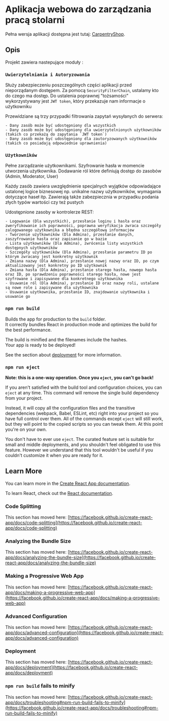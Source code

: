 # Aplikacja webowa do zarządzania pracą stolarni

Pełna wersja aplikacji dostępna jest tutaj: [CarpentryShop](https://carpentry-shop-client.vercel.app).

## Opis

Projekt zawiera nastepujące moduły :

### `Uwierzytelniania i Autoryzowania`

Służy zabezpieczeniu poszczególnych części aplikacji przed nieporządanym dostępem. Za pomocą `SecurityFilterChain`, 
ustalamy kto do czego ma dostęp. Do ustalenia poprawnej "tożsamości" wykorzystywany jest `JWT token`, który przekazuje nam informacje o użytkowniku

Przewidziane są trzy przypadki filtrowania zapytań wysyłanych do serwera: 

    - Dany zasób może być udostępniony dla wszystkich
    - Dany zasób może być udostępniony dla uwierzytelnionych użytkowników (takich co przekażą do zapytania `JWT token`)
    - Dany zasób może być udostępniony dla zautoryzowanych użytkowników (takich co posiadają odpowiednie uprawnienia)



### `Użytkowników`

Pełne zarządzanie użytkownikami. Szyfrowanie hasła w momencie utworzenia użytkownika. Dodawanie ról które definiują dostęp do zasobów (Admin, Moderator, User)

Każdy zasób zawiera uwzględnienie specjalnych wyjątków odpowiadające ustalonej logice biznesowej np. unikalne nazwy użytkowników, wymagania dotyczące haseł itp.
Zawierają także zabezpiecznia w przypadku podania złych typów wartości czy też pustych


Udostępnione zasoby w kontrolerze REST:

    - Logowanie (Dla wszystkich), przesłanie loginu i hasła oraz zweryfikowanie ich poprawności, poprawna weryfikacja zwraca szczegóły zalogowanego użytkownika a błędna szczegółową informacjew
    - Tworzenie użytkowników (Dla Admina), przesłanie danych, zaszyfrowanie hasła oraz zapisanie go w bazie
    - Lista użytkowników (Dla Admina), zwrócenia listy wszystkich dostępnych użytkowników
    - Szczegóły użytkowników (Dla Admina), przesłanie parametru ID po którym zwracany jest konkretny użytkownik
    - Zmiana nazwy (Dla Admina), przesłanie nowej nazwy oraz ID, po czym aktualizowany jest konkretny po ID użytkownik 
    - Zmiana hasła (Dla Admina), przesłanie starego hasła, nowego hasła oraz ID, po sprawdzeniu poprawności starego hasła, nowe jest szyfrowane i zapisywanee dla konkretnego użytkownika
    - Usuwanie ról (Dla Admina), przesłanie ID oraz nazwy roli, ustalane są nowe role i zapisywane dla użytkownika
    - Usuwanie użytkownika, przesłanie ID, znajdowanie użytkownika i usuwanie go

### `npm run build`

Builds the app for production to the `build` folder.\
It correctly bundles React in production mode and optimizes the build for the best performance.

The build is minified and the filenames include the hashes.\
Your app is ready to be deployed!

See the section about [deployment](https://facebook.github.io/create-react-app/docs/deployment) for more information.

### `npm run eject`

**Note: this is a one-way operation. Once you `eject`, you can't go back!**

If you aren't satisfied with the build tool and configuration choices, you can `eject` at any time. This command will remove the single build dependency from your project.

Instead, it will copy all the configuration files and the transitive dependencies (webpack, Babel, ESLint, etc) right into your project so you have full control over them. All of the commands except `eject` will still work, but they will point to the copied scripts so you can tweak them. At this point you're on your own.

You don't have to ever use `eject`. The curated feature set is suitable for small and middle deployments, and you shouldn't feel obligated to use this feature. However we understand that this tool wouldn't be useful if you couldn't customize it when you are ready for it.

## Learn More

You can learn more in the [Create React App documentation](https://facebook.github.io/create-react-app/docs/getting-started).

To learn React, check out the [React documentation](https://reactjs.org/).

### Code Splitting

This section has moved here: [https://facebook.github.io/create-react-app/docs/code-splitting](https://facebook.github.io/create-react-app/docs/code-splitting)

### Analyzing the Bundle Size

This section has moved here: [https://facebook.github.io/create-react-app/docs/analyzing-the-bundle-size](https://facebook.github.io/create-react-app/docs/analyzing-the-bundle-size)

### Making a Progressive Web App

This section has moved here: [https://facebook.github.io/create-react-app/docs/making-a-progressive-web-app](https://facebook.github.io/create-react-app/docs/making-a-progressive-web-app)

### Advanced Configuration

This section has moved here: [https://facebook.github.io/create-react-app/docs/advanced-configuration](https://facebook.github.io/create-react-app/docs/advanced-configuration)

### Deployment

This section has moved here: [https://facebook.github.io/create-react-app/docs/deployment](https://facebook.github.io/create-react-app/docs/deployment)

### `npm run build` fails to minify

This section has moved here: [https://facebook.github.io/create-react-app/docs/troubleshooting#npm-run-build-fails-to-minify](https://facebook.github.io/create-react-app/docs/troubleshooting#npm-run-build-fails-to-minify)
